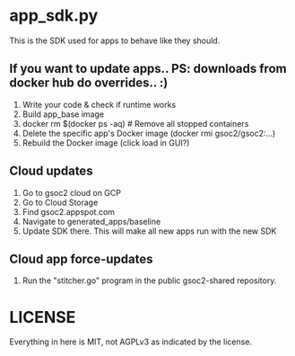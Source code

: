 # app_sdk.py
This is the SDK used for apps to behave like they should. 

## If you want to update apps.. PS: downloads from docker hub do overrides.. :)
1. Write your code & check if runtime works
2. Build app_base image
3. docker rm $(docker ps -aq) # Remove all stopped containers
4. Delete the specific app's Docker image (docker rmi gsoc2/gsoc2:...)
5. Rebuild the Docker image (click load in GUI?)

## Cloud updates
1. Go to gsoc2 cloud on GCP
2. Go to Cloud Storage
3. Find gsoc2.appspot.com
4. Navigate to generated_apps/baseline
5. Update SDK there. This will make all new apps run with the new SDK

## Cloud app force-updates
1. Run the "stitcher.go" program in the public gsoc2-shared repository.

# LICENSE 
Everything in here is MIT, not AGPLv3 as indicated by the license.
